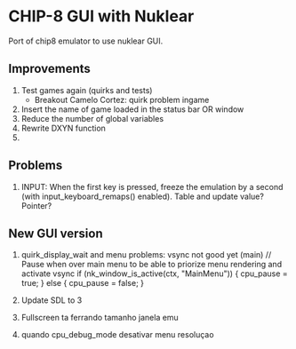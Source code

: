 # CHIP-8 GUI with Nuklear

Port of chip8 emulator to use nuklear GUI.

## Improvements

1) Test games again (quirks and tests)
    * Breakout Camelo Cortez: quirk problem ingame
2) Insert the name of game loaded in the status bar OR window
3) Reduce the number of global variables
4) Rewrite DXYN function
5) 

## Problems
1) INPUT: When the first key is pressed, freeze the emulation by a second (with input_keyboard_remaps() enabled). Table and update value? Pointer?

## New GUI version

1) quirk_display_wait and menu problems:
 	vsync not good yet (main)
		// Pause when over main menu to be able to priorize menu rendering and activate vsync
		if (nk_window_is_active(ctx, "MainMenu")) {
			cpu_pause = true;
		} else {
			cpu_pause = false;
		}

2) Update SDL to 3

3) Fullscreen ta ferrando tamanho janela emu

4) quando cpu_debug_mode desativar menu resoluçao

